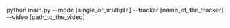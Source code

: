 python main.py --mode [single_or_multiple] --tracker [name_of_the_tracker] --video [path_to_the_video]
